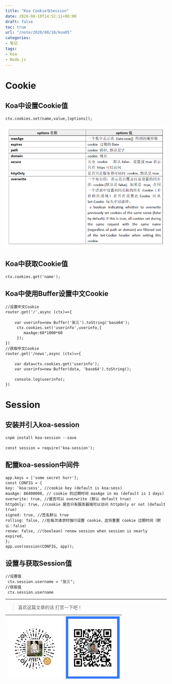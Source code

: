 ```yaml
---
title: "Koa Cookie与Session"
date: 2020-08-10T14:52:11+08:00
draft: false
toc: true
url: "/note/2020/08/10/koa05"
categories: 
- 笔记
tags: 
- Koa
- Node.js
---
```

# Cookie
## Koa中设置Cookie值
```
ctx.cookies.set(name,value,[options]);
```
![](/images/note/202008101529.png)
## Koa中获取Cookie值
```
ctx.cookies.get('name');
```
## Koa中使用Buffer设置中文Cookie
```
//设置中文Cookie
router.get('/',async (ctx)=>{

    var userinfo=new Buffer('张三').toString('base64');
     ctx.cookies.set('userinfo',userinfo,{
        maxAge:60*1000*60
     });
})
//获取中文Cookie
router.get('/news',async (ctx)=>{

    var data=ctx.cookies.get('userinfo');
    var userinfo=new Buffer(data, 'base64').toString();

    console.log(userinfo);
})
```
# Session
## 安装并引入koa-session
```
cnpm install koa-session --save

const session = require('koa-session');
```
## 配置koa-session中间件
```
app.keys = ['some secret hurr'];
const CONFIG = {
key: 'koa:sess', //cookie key (default is koa:sess)
maxAge: 86400000, // cookie 的过期时间 maxAge in ms (default is 1 days)
overwrite: true, //是否可以 overwrite (默认 default true)
httpOnly: true, //cookie 是否只有服务器端可以访问 httpOnly or not (default true)
signed: true, //签名默认 true
rolling: false, //在每次请求时强行设置 cookie，这将重置 cookie 过期时间（默认：false）
renew: false, //(boolean) renew session when session is nearly expired,
};
app.use(session(CONFIG, app));
```
## 设置与获取Session值
```
//设置值
 ctx.session.username = "张三";
//获取值
 ctx.session.username
```

___
> 喜欢这篇文章的话 打赏一下吧！ 

| ![Wechat](/images/pay/eb05acdaec967.png)  | ![Alipay](/images/pay/0831de845.png) |
| --------   | -----:  |
